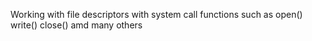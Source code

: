 Working with file descriptors with system call functions such as open() write() close() amd many others

